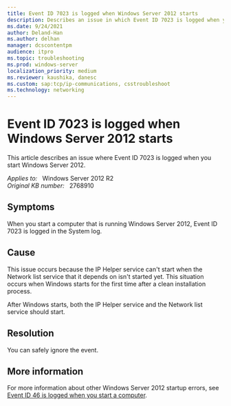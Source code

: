 ```yaml
---
title: Event ID 7023 is logged when Windows Server 2012 starts
description: Describes an issue in which Event ID 7023 is logged when you start Windows Server 2012. You can safely ignore these events.
ms.date: 9/24/2021
author: Deland-Han
ms.author: delhan
manager: dcscontentpm
audience: itpro
ms.topic: troubleshooting
ms.prod: windows-server
localization_priority: medium
ms.reviewer: kaushika, danesc
ms.custom: sap:tcp/ip-communications, csstroubleshoot
ms.technology: networking
---
```

# Event ID 7023 is logged when Windows Server 2012 starts

This article describes an issue where Event ID 7023 is logged when you start Windows Server 2012.

_Applies to:_ &nbsp; Windows Server 2012 R2  
_Original KB number:_ &nbsp; 2768910

## Symptoms

When you start a computer that is running Windows Server 2012, Event ID 7023 is logged in the System log.

## Cause

This issue occurs because the IP Helper service can't start when the Network list service that it depends on isn't started yet. This situation occurs when Windows starts for the first time after a clean installation process.

After Windows starts, both the IP Helper service and the Network list service should start.

## Resolution

You can safely ignore the event.

## More information

For more information about other Windows Server 2012 startup errors, see [Event ID 46 is logged when you start a computer](/troubleshoot/windows-server/performance/event-id-46-start-a-computer).

